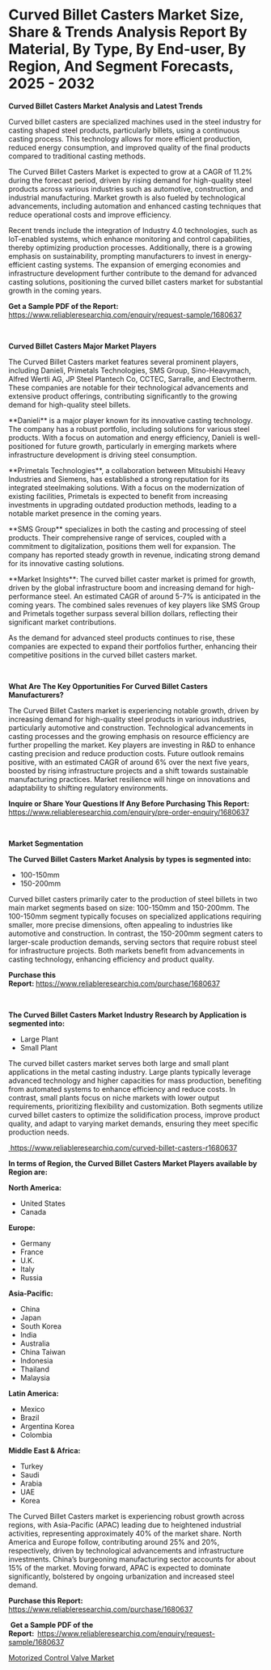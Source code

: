 <p><h1>Curved Billet Casters Market Size, Share & Trends Analysis Report By Material, By Type, By End-user, By Region, And Segment Forecasts, 2025 - 2032</h1></p><p><strong>Curved Billet Casters Market Analysis and Latest Trends</strong></p>
<p><p>Curved billet casters are specialized machines used in the steel industry for casting shaped steel products, particularly billets, using a continuous casting process. This technology allows for more efficient production, reduced energy consumption, and improved quality of the final products compared to traditional casting methods. </p><p>The Curved Billet Casters Market is expected to grow at a CAGR of 11.2% during the forecast period, driven by rising demand for high-quality steel products across various industries such as automotive, construction, and industrial manufacturing. Market growth is also fueled by technological advancements, including automation and enhanced casting techniques that reduce operational costs and improve efficiency. </p><p>Recent trends include the integration of Industry 4.0 technologies, such as IoT-enabled systems, which enhance monitoring and control capabilities, thereby optimizing production processes. Additionally, there is a growing emphasis on sustainability, prompting manufacturers to invest in energy-efficient casting systems. The expansion of emerging economies and infrastructure development further contribute to the demand for advanced casting solutions, positioning the curved billet casters market for substantial growth in the coming years.</p></p>
<p><strong>Get a Sample PDF of the Report:&nbsp;</strong> <a href="https://www.reliableresearchiq.com/enquiry/request-sample/1680637?utm_campaign=2292&utm_medium=2&utm_source=Github&utm_content=ia&utm_term=24032025&utm_id=curved-billet-casters">https://www.reliableresearchiq.com/enquiry/request-sample/1680637</a></p>
<p>&nbsp;</p>
<p><strong>Curved Billet Casters Major Market Players</strong></p>
<p><p>The Curved Billet Casters market features several prominent players, including Danieli, Primetals Technologies, SMS Group, Sino-Heavymach, Alfred Wertli AG, JP Steel Plantech Co, CCTEC, Sarralle, and Electrotherm. These companies are notable for their technological advancements and extensive product offerings, contributing significantly to the growing demand for high-quality steel billets.</p><p>**Danieli** is a major player known for its innovative casting technology. The company has a robust portfolio, including solutions for various steel products. With a focus on automation and energy efficiency, Danieli is well-positioned for future growth, particularly in emerging markets where infrastructure development is driving steel consumption.</p><p>**Primetals Technologies**, a collaboration between Mitsubishi Heavy Industries and Siemens, has established a strong reputation for its integrated steelmaking solutions. With a focus on the modernization of existing facilities, Primetals is expected to benefit from increasing investments in upgrading outdated production methods, leading to a notable market presence in the coming years.</p><p>**SMS Group** specializes in both the casting and processing of steel products. Their comprehensive range of services, coupled with a commitment to digitalization, positions them well for expansion. The company has reported steady growth in revenue, indicating strong demand for its innovative casting solutions.</p><p>**Market Insights**: The curved billet caster market is primed for growth, driven by the global infrastructure boom and increasing demand for high-performance steel. An estimated CAGR of around 5-7% is anticipated in the coming years. The combined sales revenues of key players like SMS Group and Primetals together surpass several billion dollars, reflecting their significant market contributions.</p><p>As the demand for advanced steel products continues to rise, these companies are expected to expand their portfolios further, enhancing their competitive positions in the curved billet casters market.</p></p>
<p>&nbsp;</p>
<p><strong>What Are The Key Opportunities For Curved Billet Casters Manufacturers?</strong></p>
<p><p>The Curved Billet Casters market is experiencing notable growth, driven by increasing demand for high-quality steel products in various industries, particularly automotive and construction. Technological advancements in casting processes and the growing emphasis on resource efficiency are further propelling the market. Key players are investing in R&D to enhance casting precision and reduce production costs. Future outlook remains positive, with an estimated CAGR of around 6% over the next five years, boosted by rising infrastructure projects and a shift towards sustainable manufacturing practices. Market resilience will hinge on innovations and adaptability to shifting regulatory environments.</p></p>
<p><strong>Inquire or Share Your Questions If Any Before Purchasing This Report:</strong> <a href="https://www.reliableresearchiq.com/enquiry/pre-order-enquiry/1680637?utm_campaign=2292&utm_medium=2&utm_source=Github&utm_content=ia&utm_term=24032025&utm_id=curved-billet-casters">https://www.reliableresearchiq.com/enquiry/pre-order-enquiry/1680637</a></p>
<p>&nbsp;</p>
<p><strong>Market Segmentation</strong></p>
<p><strong>The Curved Billet Casters Market Analysis by types is segmented into:</strong></p>
<p><ul><li>100-150mm</li><li>150-200mm</li></ul></p>
<p><p>Curved billet casters primarily cater to the production of steel billets in two main market segments based on size: 100-150mm and 150-200mm. The 100-150mm segment typically focuses on specialized applications requiring smaller, more precise dimensions, often appealing to industries like automotive and construction. In contrast, the 150-200mm segment caters to larger-scale production demands, serving sectors that require robust steel for infrastructure projects. Both markets benefit from advancements in casting technology, enhancing efficiency and product quality.</p></p>
<p><strong>Purchase this Report:&nbsp;</strong><a href="https://www.reliableresearchiq.com/purchase/1680637?utm_campaign=2292&utm_medium=2&utm_source=Github&utm_content=ia&utm_term=24032025&utm_id=curved-billet-casters">https://www.reliableresearchiq.com/purchase/1680637</a></p>
<p>&nbsp;</p>
<p><strong>The Curved Billet Casters Market Industry Research by Application is segmented into:</strong></p>
<p><ul><li>Large Plant</li><li>Small Plant</li></ul></p>
<p><p>The curved billet casters market serves both large and small plant applications in the metal casting industry. Large plants typically leverage advanced technology and higher capacities for mass production, benefiting from automated systems to enhance efficiency and reduce costs. In contrast, small plants focus on niche markets with lower output requirements, prioritizing flexibility and customization. Both segments utilize curved billet casters to optimize the solidification process, improve product quality, and adapt to varying market demands, ensuring they meet specific production needs.</p></p>
<p><a href="https://www.reliableresearchiq.com/curved-billet-casters-r1680637?utm_campaign=2292&utm_medium=2&utm_source=Github&utm_content=ia&utm_term=24032025&utm_id=curved-billet-casters">&nbsp;https://www.reliableresearchiq.com/curved-billet-casters-r1680637</a></p>
<p><strong>In terms of Region, the Curved Billet Casters Market Players available by Region are:</strong></p>
<p>
    <p> <strong> North America: </strong>
        <ul>
            <li>United States</li>
            <li>Canada</li>
        </ul>
        </p> 
    <p> <strong> Europe: </strong>
        <ul>
            <li>Germany</li>
            <li>France</li>
            <li>U.K.</li>
            <li>Italy</li>
            <li>Russia</li>
        </ul>
        </p> 
    <p> <strong> Asia-Pacific: </strong>
        <ul>
            <li>China</li>
            <li>Japan</li>
            <li>South Korea</li>
            <li>India</li>
            <li>Australia</li>
            <li>China Taiwan</li>
            <li>Indonesia</li>
            <li>Thailand</li>
            <li>Malaysia</li>
        </ul>
        </p> 
    <p> <strong> Latin America: </strong>
        <ul>
            <li>Mexico</li>
            <li>Brazil</li>
            <li>Argentina Korea</li>
            <li>Colombia</li>
        </ul>
        </p> 
    <p> <strong> Middle East & Africa: </strong>
        <ul>
            <li>Turkey</li>
            <li>Saudi</li>
            <li>Arabia</li>
            <li>UAE</li>
            <li>Korea</li>
        </ul>
    </p>
    </p>
<p><p>The Curved Billet Casters market is experiencing robust growth across regions, with Asia-Pacific (APAC) leading due to heightened industrial activities, representing approximately 40% of the market share. North America and Europe follow, contributing around 25% and 20%, respectively, driven by technological advancements and infrastructure investments. China’s burgeoning manufacturing sector accounts for about 15% of the market. Moving forward, APAC is expected to dominate significantly, bolstered by ongoing urbanization and increased steel demand.</p></p>
<p><strong>Purchase this Report: </strong><a href="https://www.reliableresearchiq.com/purchase/1680637?utm_campaign=2292&utm_medium=2&utm_source=Github&utm_content=ia&utm_term=24032025&utm_id=curved-billet-casters">https://www.reliableresearchiq.com/purchase/1680637</a></p>
<p>&nbsp;<strong>Get a Sample PDF of the Report:&nbsp;&nbsp;</strong><a href="https://www.reliableresearchiq.com/enquiry/request-sample/1680637?utm_campaign=2292&utm_medium=2&utm_source=Github&utm_content=ia&utm_term=24032025&utm_id=curved-billet-casters">https://www.reliableresearchiq.com/enquiry/request-sample/1680637</a></p>
<p><strong></strong></p>
<p><p><a href="https://github.com/shondapmbau/Market-Research-Report-List-1/blob/main/motorized-control-valve-market.md?utm_campaign=2292&utm_medium=2&utm_source=Github&utm_content=ia&utm_term=24032025&utm_id=curved-billet-casters">Motorized Control Valve Market</a></p></p>